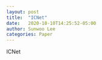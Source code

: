 ```yaml
---
layout: post
title:  "ICNet"
date:   2020-10-10T14:25:52-05:00
author: Sunwoo Lee
categories: Paper
---
```


ICNet
